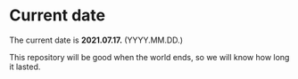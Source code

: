 # Current date

The current date is **2021.07.17.** (YYYY.MM.DD.)

This repository will be good when the world ends, so we will know how long it lasted.